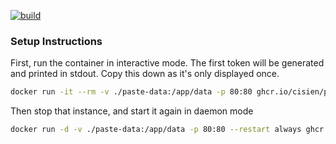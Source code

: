 [![build](https://github.com/Cisien/paste/actions/workflows/main.yml/badge.svg)](https://github.com/Cisien/paste/actions/workflows/main.yml)

### Setup Instructions
First, run the container in interactive mode. The first token will be generated and printed in stdout. Copy this down as it's only displayed once.

```sh
docker run -it --rm -v ./paste-data:/app/data -p 80:80 ghcr.io/cisien/paste:latest
```

Then stop that instance, and start it again in daemon mode

```sh
docker run -d -v ./paste-data:/app/data -p 80:80 --restart always ghcr.io/cisien/paste:latest
```
